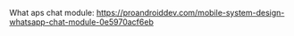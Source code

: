 What aps chat module: https://proandroiddev.com/mobile-system-design-whatsapp-chat-module-0e5970acf6eb
